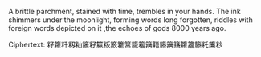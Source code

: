  A brittle parchment, stained with time, trembles in your hands. The ink shimmers under the moonlight, forming words long forgotten, riddles with foreign words depicted on it ,the echoes of gods 8000 years ago.

 Ciphertext: 籽籮粁籾籼籬籽籯粄籔籗簹籠籕簼籍籐簼籛籮籒籐籷簾粆